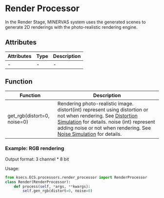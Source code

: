 # Render Processor
In the Render Stage, MINERVAS system uses the generated scenes to generate 2D renderings with the photo-realistic rendering engine.

## Attributes
|Attributes |Type | Description    |
|---    |---    |--- |
| -|-|- |
## Function
|Function|Description|
|---|---|
|get_rgb(distort=0, noise=0)|Rendering photo-realistic image. distort(int) represent using distortion or not when rendering. See [Distortion Simulation](dsl/pixel_process/distortion.md) for details.  noise (int) represent adding noise or not when rendering. See [Noise Simulation](dsl/pixel_process/noise.md) for details.|

### Example: RGB rendering

Output format:
3 channel * 8 bit

Usage:

```python
from ksecs.ECS.processors.render_processor import RenderProcessor
class Render(RenderProcessor):
    def process(self, *args, **kwargs):
        self.gen_rgb(distort=0, noise=0)
```

